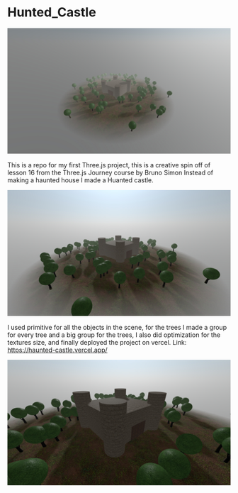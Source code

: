 # Hunted_Castle

<p align="center">
  <img src="static/haunted_castle_ss3.jpg" alt="Image 1" >
</p>

This is a repo for my first Three.js project, this is a creative spin off of lesson 16 from the Three.js Journey course by Bruno Simon
Instead of making a haunted house I made a Huanted castle.

<p align="center">
  <img src="static/haunted_castle_ss2.jpg" alt="Image 2" >
</p>

I used primitive for all the objects in the scene, for the trees I made a group for every tree and a big group for the trees, I also did optimization for the textures size, and finally deployed the project on vercel.
Link: https://haunted-castle.vercel.app/

<p align="center">
  <img src="static/haunted_castle_ss1.jpg" alt="Image 3" >
</p>
